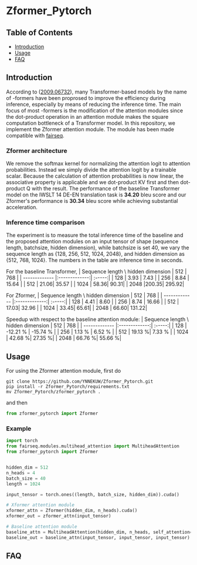 # Zformer_Pytorch

## Table of Contents
- [Introduction](#Introduction)
- [Usage](#Usage)
- [FAQ](#FAQ)

## Introduction
According to ([2009.06732](https://arxiv.org/abs/2009.06732)), many Transformer-based models by the name of -formers have been proprosed to improve the efficiency during inference, especially by means of reducing the inference time. The main focus of most -formers is the modification of the attention modules since the dot-product operation in an attention module makes the square computation bottleneck of a Transformer model. In this repository, we implement the Zformer attention module. The module has been made compatible with [fairseq](https://github.com/pytorch/fairseq).
### Zformer architecture
We remove the softmax kernel for normalizing the attention logit to attention probabilities. Instead we simply divide the attention logit by a trainable scalar. Because the calculation of attention probabilities is now linear, the associative property is applicable and we dot-product KV first and then dot-product Q with the result.
The performance of the baseline Transformer model on the IWSLT 14 DE-EN translation task is **34.20** bleu score and our Zformer's performance is **30.34** bleu score while achieving substantial acceleration.
### Inference time comparison
The experiment is to measure the total inference time of the baseline and the proposed attention modules on an input tensor of shape (sequence length, batchsize, hidden dimension), while batchsize is set 40, we vary the sequence length as {128, 256, 512, 1024, 2048}, and hidden dimension as {512, 768, 1024}. The numbers in the table are inference time in seconds.

For the baseline Transformer,
| Sequence length \\ hidden dimension | 512 | 768  |
| ------------- |:-------------:| :-----:|
| 128        | 3.93 | 7.43 | 
| 256        | 8.84 | 15.64 |
| 512        | 21.06| 35.57 |
| 1024       | 58.36| 90.31|
| 2048       |200.35| 295.92|

For Zformer, 
| Sequence length \\ hidden dimension | 512 | 768  |
| ------------- |:-------------:| :-----:|
| 128        | 4.41 | 8.60 |
| 256        | 8.74 | 16.66 |
| 512        | 17.03| 32.96 |
| 1024       | 33.45| 65.61|
| 2048       | 66.60| 131.22|

Speedup with respect to the baseline attention module:
| Sequence length \\ hidden dimension | 512 | 768  |
| ------------- |:-------------:| :-----:|
| 128        | -12.21 % | -15.74 % |
| 256        | 1.13 % | 6.52 % |
| 512        | 19.13 %| 7.33 % |
| 1024       | 42.68 %| 27.35 %|
| 2048       | 66.76 %| 55.66 %|

<!-- 
For the baseline Transformer,
| Sequence length \\ hidden dimension | 512 | 768  |1024 |
| ------------- |:-------------:| :-----:|:-----:|
| 128        | 3.93 | 7.43 | 11.39 |
| 256        | 8.84 | 15.64 | 23.98 |
| 512        | 21.06| 35.57 | 52.27 |
| 1024       | 58.36| 90.31| 124.59|
| 2048       |200.35| 295.92| 387.32|

For Zformer, 
| Sequence length \\ hidden dimension | 512 | 768  |1024 |
| ------------- |:-------------:| :-----:|:-----:|
| 128        | 4.41 | 8.60 | 13.09 |
| 256        | 8.74 | 16.66 | 25.89 |
| 512        | 17.03| 32.96 | 50.62 |
| 1024       | 33.45| 65.61| 101.01|
| 2048       | 66.60| 131.22| 203.67|
-->
## Usage
For using the Zformer attention module, first do
```
git clone https://github.com/YNNEKUW/Zformer_Pytorch.git
pip install -r Zformer_Pytorch/requirements.txt
mv Zformer_Pytorch/zformer_pytorch .
```
and then
```python
from zformer_pytorch import Zformer
```
### Example
```python
import torch
from fairseq.modules.multihead_attention import MultiheadAttention
from zformer_pytorch import Zformer


hidden_dim = 512
n_heads = 4
batch_size = 40
length = 1024

input_tensor = torch.ones((length, batch_size, hidden_dim)).cuda()

# Xformer attention module
xformer_attn = Zformer(hidden_dim, n_heads).cuda()
xformer_out = zformer_attn(input_tensor)

# Baseline attention module
baseline_attn = MultiheadAttention(hidden_dim, n_heads, self_attention=True).cuda()
baseline_out = baseline_attn(input_tensor, input_tensor, input_tensor)
```

## FAQ
